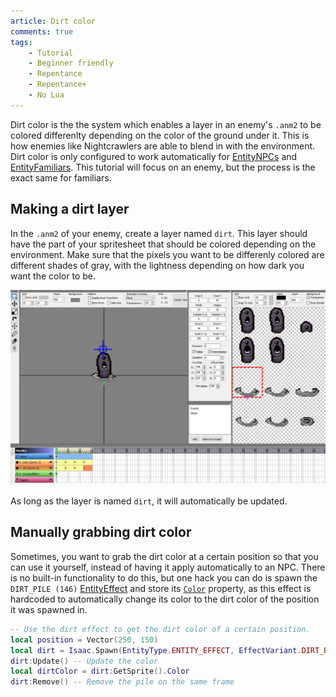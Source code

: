 ```yaml
---
article: Dirt color
comments: true
tags:
    - Tutorial
    - Beginner friendly
    - Repentance
    - Repentance+
    - No Lua
---
```


Dirt color is the the system which enables a layer in an enemy's `.anm2` to be colored differenlty depending on the color of the ground under it. This is how enemies like Nightcrawlers are able to blend in with the environment. Dirt color is only configured to work automatically for [EntityNPCs](https://wofsauge.github.io/IsaacDocs/rep/EntityNPC.html) and [EntityFamiliars](https://wofsauge.github.io/IsaacDocs/rep/EntityFamiliar.html). This tutorial will focus on an enemy, but the process is the exact same for familiars.

## Making a dirt layer
In the `.anm2` of your enemy, create a layer named `dirt`. This layer should have the part of your spritesheet that should be colored depending on the environment. Make sure that the pixels you want to be differenly colored are different shades of gray, with the lightness depending on how dark you want the color to be.

![The dirt layer in an anm2](../assets/dirt_color/dirt_color.png)

As long as the layer is named `dirt`, it will automatically be updated.

## Manually grabbing dirt color
Sometimes, you want to grab the dirt color at a certain position so that you can use it yourself, instead of having it apply automatically to an NPC. There is no built-in functionality to do this, but one hack you can do is spawn the `DIRT_PILE (146)` [EntityEffect](https://wofsauge.github.io/IsaacDocs/rep/EntityEffect.html) and store its [`Color`](https://wofsauge.github.io/IsaacDocs/rep/Color.html) property, as this effect is hardcoded to automatically change its color to the dirt color of the position it was spawned in.

```lua
-- Use the dirt effect to get the dirt color of a certain position.
local position = Vector(250, 150)
local dirt = Isaac.Spawn(EntityType.ENTITY_EFFECT, EffectVariant.DIRT_PILE, 0, position, Vector.Zero, nil)
dirt:Update() -- Update the color
local dirtColor = dirt:GetSprite().Color
dirt:Remove() -- Remove the pile on the same frame
```
